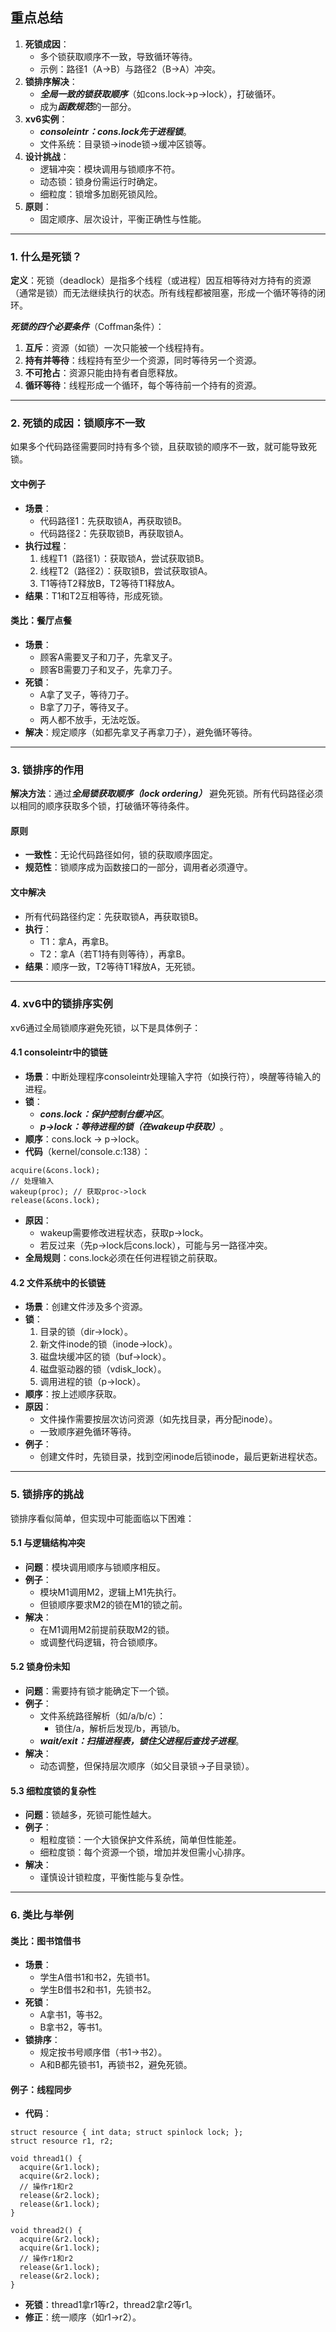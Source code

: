 ## 重点总结

1. **死锁成因**：
    - 多个锁获取顺序不一致，导致循环等待。
    - 示例：路径1（A→B）与路径2（B→A）冲突。
2. **锁排序解决**：
    - ***全局一致的锁获取顺序***（如cons.lock→p->lock），打破循环。
    - 成为***函数规范***的一部分。
3. **xv6实例**：
    - ***consoleintr：cons.lock先于进程锁***。
    - 文件系统：目录锁→inode锁→缓冲区锁等。
4. **设计挑战**：
    - 逻辑冲突：模块调用与锁顺序不符。
    - 动态锁：锁身份需运行时确定。
    - 细粒度：锁增多加剧死锁风险。
5. **原则**：
    - 固定顺序、层次设计，平衡正确性与性能。
---


### 1. 什么是死锁？

**定义**：死锁（deadlock）是指多个线程（或进程）因互相等待对方持有的资源（通常是锁）而无法继续执行的状态。所有线程都被阻塞，形成一个循环等待的闭环。

***死锁的四个必要条件***（Coffman条件）：

1. **互斥**：资源（如锁）一次只能被一个线程持有。
2. **持有并等待**：线程持有至少一个资源，同时等待另一个资源。
3. **不可抢占**：资源只能由持有者自愿释放。
4. **循环等待**：线程形成一个循环，每个等待前一个持有的资源。

---

### 2. 死锁的成因：锁顺序不一致

如果多个代码路径需要同时持有多个锁，且获取锁的顺序不一致，就可能导致死锁。

#### 文中例子

- **场景**：
    - 代码路径1：先获取锁A，再获取锁B。
    - 代码路径2：先获取锁B，再获取锁A。
- **执行过程**：
    1. 线程T1（路径1）：获取锁A，尝试获取锁B。
    2. 线程T2（路径2）：获取锁B，尝试获取锁A。
    3. T1等待T2释放B，T2等待T1释放A。
- **结果**：T1和T2互相等待，形成死锁。

#### 类比：餐厅点餐

- **场景**：
    - 顾客A需要叉子和刀子，先拿叉子。
    - 顾客B需要刀子和叉子，先拿刀子。
- **死锁**：
    - A拿了叉子，等待刀子。
    - B拿了刀子，等待叉子。
    - 两人都不放手，无法吃饭。
- **解决**：规定顺序（如都先拿叉子再拿刀子），避免循环等待。

---

### 3. 锁排序的作用

**解决方法**：通过***全局锁获取顺序（lock ordering）*** 避免死锁。所有代码路径必须以相同的顺序获取多个锁，打破循环等待条件。

#### 原则

- **一致性**：无论代码路径如何，锁的获取顺序固定。
- **规范性**：锁顺序成为函数接口的一部分，调用者必须遵守。

#### 文中解决

- 所有代码路径约定：先获取锁A，再获取锁B。
- **执行**：
    - T1：拿A，再拿B。
    - T2：拿A（若T1持有则等待），再拿B。
- **结果**：顺序一致，T2等待T1释放A，无死锁。

---

### 4. xv6中的锁排序实例

xv6通过全局锁顺序避免死锁，以下是具体例子：

#### 4.1 consoleintr中的锁链

- **场景**：中断处理程序consoleintr处理输入字符（如换行符），唤醒等待输入的进程。
- **锁**：
    - ***cons.lock：保护控制台缓冲区***。
    - ***p->lock：等待进程的锁（在wakeup中获取）***。
- **顺序**：cons.lock → p->lock。
- **代码**（kernel/console.c:138）：
    
```
acquire(&cons.lock);
// 处理输入
wakeup(proc); // 获取proc->lock
release(&cons.lock);
```
    
- **原因**：
    - wakeup需要修改进程状态，获取p->lock。
    - 若反过来（先p->lock后cons.lock），可能与另一路径冲突。
- **全局规则**：cons.lock必须在任何进程锁之前获取。

#### 4.2 文件系统中的长锁链

- **场景**：创建文件涉及多个资源。
- **锁**：
    1. 目录的锁（dir->lock）。
    2. 新文件inode的锁（inode->lock）。
    3. 磁盘块缓冲区的锁（buf->lock）。
    4. 磁盘驱动器的锁（vdisk_lock）。
    5. 调用进程的锁（p->lock）。
- **顺序**：按上述顺序获取。
- **原因**：
    - 文件操作需要按层次访问资源（如先找目录，再分配inode）。
    - 一致顺序避免循环等待。
- **例子**：
    - 创建文件时，先锁目录，找到空闲inode后锁inode，最后更新进程状态。

---

### 5. 锁排序的挑战

锁排序看似简单，但实现中可能面临以下困难：

#### 5.1 与逻辑结构冲突

- **问题**：模块调用顺序与锁顺序相反。
- **例子**：
    - 模块M1调用M2，逻辑上M1先执行。
    - 但锁顺序要求M2的锁在M1的锁之前。
- **解决**：
    - 在M1调用M2前提前获取M2的锁。
    - 或调整代码逻辑，符合锁顺序。

#### 5.2 锁身份未知

- **问题**：需要持有锁才能确定下一个锁。
- **例子**：
    - 文件系统路径解析（如/a/b/c）：
        - 锁住/a，解析后发现/b，再锁/b。
    - ***wait/exit：扫描进程表，锁住父进程后查找子进程***。
- **解决**：
    - 动态调整，但保持层次顺序（如父目录锁→子目录锁）。

#### 5.3 细粒度锁的复杂性

- **问题**：锁越多，死锁可能性越大。
- **例子**：
    - 粗粒度锁：一个大锁保护文件系统，简单但性能差。
    - 细粒度锁：每个资源一个锁，增加并发但需小心排序。
- **解决**：
    - 谨慎设计锁粒度，平衡性能与复杂性。

---

### 6. 类比与举例

#### 类比：图书馆借书

- **场景**：
    - 学生A借书1和书2，先锁书1。
    - 学生B借书2和书1，先锁书2。
- **死锁**：
    - A拿书1，等书2。
    - B拿书2，等书1。
- **锁排序**：
    - 规定按书号顺序借（书1→书2）。
    - A和B都先锁书1，再锁书2，避免死锁。

#### 例子：线程同步

- **代码**：
    
```
struct resource { int data; struct spinlock lock; };
struct resource r1, r2;

void thread1() {
  acquire(&r1.lock);
  acquire(&r2.lock);
  // 操作r1和r2
  release(&r2.lock);
  release(&r1.lock);
}

void thread2() {
  acquire(&r2.lock);
  acquire(&r1.lock);
  // 操作r1和r2
  release(&r1.lock);
  release(&r2.lock);
}
```
    
- **死锁**：thread1拿r1等r2，thread2拿r2等r1。
- **修正**：统一顺序（如r1→r2）。
